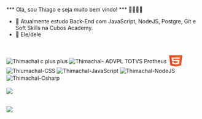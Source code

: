 *** Olá, sou Thiago e seja muito bem vindo! *** 🤜🏾🤛🏾

- 🌱  Atualmente estudo Back-End com JavaScript, NodeJS, Postgre, Git e Soft Skills na Cubos Academy.
- 🤠  Ele/dele

##
<div style="display: inline_block"><br>
  <img align="center" alt="Thimachal c plus plus" height="35" width="40" src="https://icongr.am/devicon/cplusplus-original.svg?size=128&color=currentColor">
  <img align="center" alt="Thimachal- ADVPL TOTVS Protheus" height="30" width="30" src="https://www.traycorp.com.br/wp-content/uploads/2020/03/protheus.jpg">
  <img align="center" alt="Thimachal-HTML" height="30" width="40" src="https://raw.githubusercontent.com/devicons/devicon/master/icons/html5/html5-original.svg">
  <img align="center" alt="Thiumachal-CSS" height="30" width="40" src="https://icongr.am/devicon/css3-original.svg?size=128&color=currentColor">
  <img align="center" alt="Thimachal-JavaScript" height="30" width="40" src="https://icongr.am/devicon/javascript-original.svg?size=128&color=currentColor">
  <img align="center" alt="Thimachal-NodeJS" height="100" width="100" src="https://icongr.am/devicon/nodejs-original-wordmark.svg?size=128&color=currentColor">
  <img align="center" alt="Thimachal-Csharp" height="35" width="40" src="https://icongr.am/devicon/csharp-original.svg?size=128&color=currentColor">
</div>
<br>
<img height="150em" src="https://github-readme-stats.vercel.app/api?username=Thimachal&show_icons=true&theme=blueberry&include_all_commits=true&count_private=true"/>

##
<div> 
    <a href="https://www.linkedin.com/in/thiago-oliveira-tmo/" target="_blank"><img src="https://img.shields.io/badge/-LinkedIn-%230077B5?style=for-the-badge&logo=linkedin&logoColor=white" target="_blank"></a>  
</div>
